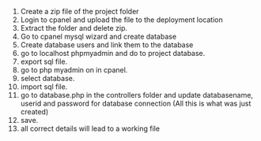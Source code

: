1. Create a zip file of the project folder
2. Login to cpanel and upload the file to the deployment location
3. Extract the folder and delete zip.
4. Go to cpanel mysql wizard and create database
5. Create database users and link them to the database
6. go to localhost phpmyadmin and do to project database.
7. export sql file.
8. go to php myadmin on in cpanel.
9. select database.
10. import sql file.
11. go to database.php in the controllers folder and update databasename, userid and password for database connection (All this is what was just created)
12. save.
11. all correct details will lead to a working file